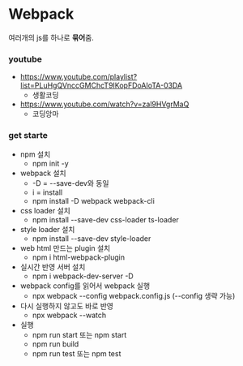 # Webpack
여러개의 js를 하나로 **묶어**줌. 

### youtube
- https://www.youtube.com/playlist?list=PLuHgQVnccGMChcT9IKopFDoAIoTA-03DA
    - 생활코딩
- https://www.youtube.com/watch?v=zal9HVgrMaQ
    - 코딩앙마

### get starte
- npm 설치
    - npm init -y
- webpack 설치
    - -D = --save-dev와 동일
    - i = install
    - npm install -D webpack webpack-cli
- css loader 설치
    - npm install --save-dev css-loader ts-loader 
- style loader 설치
    - npm install --save-dev style-loader
- web html 만드는 plugin 설치
    - npm i html-webpack-plugin
- 실시간 반영 서버 설치 
    - npm i webpack-dev-server -D
- webpack config를 읽어서 webpack 실행
    - npx webpack --config webpack.config.js (--config 생략 가능)
- 다시 실행하지 않고도 바로 반영
    - npx webpack --watch 
- 실행
    - npm run start 또는 npm start
    - npm run build 
    - npm run test 또는 npm test     
